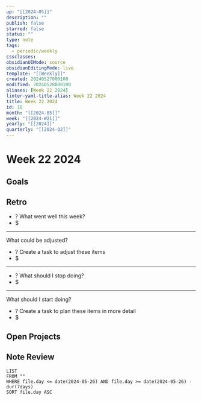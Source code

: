 ```yaml
---
up: "[[2024-05]]"
description: ""
publish: false
starred: false
status: ""
type: note
tags:
  - periodic/weekly
cssclasses: 
obsidianUIMode: source
obsidianEditingMode: live
template: "[[Weekly]]"
created: 20240527000100
modified: 20240528000100
aliases: [Week 22 2024]
linter-yaml-title-alias: Week 22 2024
title: Week 22 2024
id: 10
month: "[[2024-05]]"
week: "[[2024-W21]]"
yearly: "[[2024]]"
quarterly: "[[2024-Q2]]"
---
```


# Week 22 2024

## Goals


## Retro

- ? What went well this week?
- $


---

What could be adjusted?

- ? Create a task to adjust these items
- $

---

- ? What should I stop doing?
- $


---

What should I start doing?

- ? Create a task to plan these items in more detail
- $

## Open Projects

## Note Review

```
LIST
FROM ""
WHERE file.day <= date(2024-05-26) AND file.day >= date(2024-05-26) - dur(7days)
SORT file.day ASC
```
